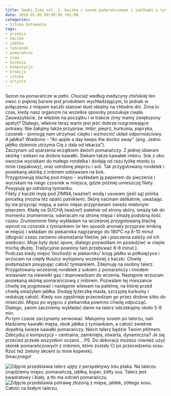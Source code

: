 ```yaml
---
title: Smaki_Zimy_vol._1. Kaczka z sosem pomarańczowym i jabłkami w tymianku
date: 2018-01-05 09:09:00 +01:00
categories:
- Sztuka Gotowania
tags:
- przepis
- kaczka
- jabłka
- tymianek
- pomarańcze
- zima
- kuchnia
- kompozycja
- kreacja
- sztuka
- artysta
---
```


<olela-narrative>
Sezon na pomarańcze w pełni. Chociaż według medycyny chińskiej ten owoc o pięknej barwie jest produktem wychładzającym, to jednak w połączeniu z mięsem kaczki stanowi duet idealny na chłodne dni. Zima to czas, kiedy nasz organizm na wszelkie sposoby poszukuje ciepła. Zauważyliście, że właśnie na początku i w trakcie zimy mamy zwiększony apetyt? Dlatego, właśnie teraz warto jest jeść dobrze rozgrzewające potrawy. Nie żałujmy także przypraw. Imbir, pieprz, kurkuma, papryka, czosnek - pomogą nam utrzymać ciepło i wzmocnić układ odpornościowy. A jabłka? Wiadomo - "An apple a day keeps the doctor away" (ang. Jedno jabłko dziennie utrzyma Cię z dala od lekarza").
</olela-narrative>

<div>
  <Recipe
    title='Kaczka z sosem pomarańczowym i jabłkami w tymianku'
    time='60 minut'
    level='średni'
    mealFor='2 osoby'
    photo='https://assets1.ello.co/uploads/asset/attachment/6845527/ello-optimized-6cca09d3.jpg'
    altText='Zdjęcie przedstawia biały kwadratowy talerz z perspektywy lotu ptaka, na talerzu znajdują się kawałki mięsa, pomarańcze, jabłka, żółty sos. Całość na białym tle.'
  >
    <Ingredient title='filety z piersi kaczki' quantity='2' />
    <Ingredient title='jabłko' quantity='1 średnie' />
    <Ingredient title='pomarańcze' quantity='2+1 do dekoracji' />
    <Ingredient title='czosnek' quantity='4 ząbki' />
    <Ingredient title='masło' quantity='1 łyżeczka' />
    <Ingredient title='miód' quantity='1 łyżka' />
    <Ingredient title='świeży imbir' quantity='kawałek' />
    <Ingredient title='sól, pieprz, tymianek, kurkuma' />
    <Method>
Zaczynam od sparzenia wrzątkiem dwóch pomarańczy. Z jednej obieram skórkę i siekam na drobne kawałki. Siekam także kawałek imbiru. Sok z obu owoców wyciskam do małego rondelka i dodaję od razu łyżkę miodu (u mnie rzepakowy), oraz odrobinę pieprzu i soli. Tak przygotowany rondelek i posiekaną skórkę z imbirem odstawiam na bok.<br/>
Przygotowuję blachę pod mięso – wykładam ją papierem do pieczenia i wyciskam na niego czosnek w miejsca, gdzie później umieszczę filety. Posypuję go odrobiną tymianku.<br/>
Filety z kaczki myję pod ZIMNĄ (ważne!) wodą i usuwam (jeśli są) piórka pincetką (można tez opalić palnikiem). Skórę nacinam delikatnie, uważając by nie przyciąć mięsa, a samo mięso przyprawiam świeżo mielonym pieprzem. Kładę na SUCHĄ (ważne!) patelnie od strony skóry, smażę tak do momentu zrumienienia, odwracam na stronę mięsa i smażę podobną ilość czasu. Zrumienione filety wykładam na wcześniej przygotowaną blachę wprost na czosnek z tymiankiem (w ten sposób aromaty przypraw wnikną w mięso) i wkładam do piekarnika nagrzanego do 180°C na 8-10 minut (długość czasu zarówno obsmażania filetów, jak i pieczenia zależy od ich wielkości. Moje były dość spore, dlatego pozwoliłam im posiedzieć w cieple trochę dłużej. Tradycyjnie powinny tam przebywać 6-8 minut.).<br/>
Podczas kiedy mięso ‘dochodzi w piekarniku’ kroję jabłko w półksiężyce i wrzucam na ciepły tłuszcz wytopiony wcześniej z kaczki. Chwilę podsmażam posypując całość tymiankiem. Zdejmuję na osobny talerz.<br/>
Przygotowany wcześniej rondelek z sokiem z pomarańczy i miodem wstawiam na niewielki gaz i doprowadzam do wrzenia. Następnie wrzucam posiekaną skórkę pomarańczową z imbirem. Pozwalam tej mieszance chwilę się pogotować i następnie wlewam na patelnię, na której przed chwilą smażyłam jabłka. Dodaję łyżeczkę masła, szczyptę kurkumy i redukuję całość. Kiedy sos zgęstnieje przecedzam go przez drobne sitko do miseczki.
Mięso po wyjęciu z piekarnika powinno chwilę odpocząć. Dlatego, zanim zaczniemy wykładać danie na talerz odczekajmy około 5-8 min.<br/>
Po tym czasie zaczynamy serwować. Malujemy sosem po talerzu, nań kładziemy kawałki mięsa, obok jabłka z tymiankiem, a całość świetnie dopełnią świeże kawałki pomarańczy. Niech talerz będzie Twoim płótnem. Zdecyduj o kompozycji – centralna, zamknięta, otwarta, dynamiczna? Je się przecież przede wszystkim oczami… 
PS. Do dekoracji możesz również użyć skórek pomarańczowych z imbirem, które zostały Ci po przecedzeniu sosu. Rzuć też zielony akcent (u mnie koperek).<br/>
Smacznego!
</Method>
  </Recipe>
</div>

![Zdjęcie przedstawia talerz ujęty z perspektywy lotu ptaka. Na talerzu znajdziemy mięso, pomarańczę, jabłka, koper, żółty sos. Talerz jest kwadratowy i biały, a tło ma odcień pomarańczu.](https://assets3.ello.co/uploads/asset/attachment/6842177/ello-optimized-3659e865.jpg)
![Zdjęcie przedstawia potrawę złożoną z mięsa, jabłek, żółtego sosu. Całość na białym talerzu.](https://assets2.ello.co/uploads/asset/attachment/6845526/ello-optimized-088a9070.jpg)